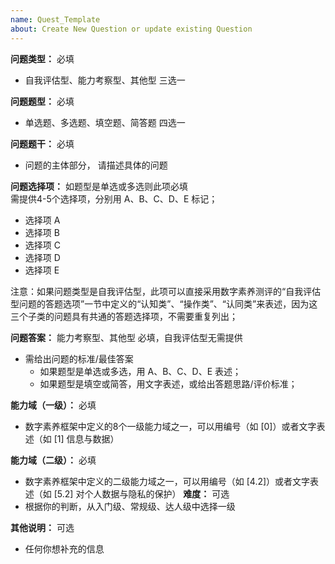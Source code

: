 ```yaml
---
name: Quest_Template
about: Create New Question or update existing Question
---
```


**问题类型：** 必填<br>
  - 自我评估型、能力考察型、其他型      三选一 <br>
   
**问题题型：**  必填 <br> 
  - 单选题、多选题、填空题、简答题   四选一 <br>
  
**问题题干：** 必填<br> 
  - 问题的主体部分， 请描述具体的问题

**问题选择项：** 如题型是单选或多选则此项必填 <br> 
 需提供4-5个选择项，分别用 A、B、C、D、E 标记；
  - 选择项 A
  - 选择项 B
  - 选择项 C
  - 选择项 D
  - 选择项 E

注意：如果问题类型是自我评估型，此项可以直接采用数字素养测评的“自我评估型问题的答题选项”一节中定义的“认知类”、“操作类”、“认同类”来表述，因为这三个子类的问题具有共通的答题选择项，不需要重复列出；

**问题答案：** 能力考察型、其他型 必填，自我评估型无需提供 <br> 
  - 需给出问题的标准/最佳答案 
    - 如果题型是单选或多选，用 A、B、C、D、E 表述；
    - 如果题型是填空或简答，用文字表述，或给出答题思路/评价标准；
    
**能力域（一级）：** 必填 <br>
  - 数字素养框架中定义的8个一级能力域之一，可以用编号（如 [0]）或者文字表述（如 [1] 信息与数据）
  
**能力域（二级）：** 必填 <br>
  - 数字素养框架中定义的二级能力域之一，可以用编号（如 [4.2]）或者文字表述（如 [5.2] 对个人数据与隐私的保护）
**难度：** 可选<br>
  - 根据你的判断，从入门级、常规级、达人级中选择一级 
  
**其他说明：** 可选<br>
  - 任何你想补充的信息
  
